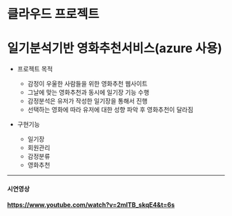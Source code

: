 # 클라우드 프로젝트
# 일기분석기반 영화추천서비스(azure 사용)

- 프로젝트 목적
  - 감정이 우울한 사람들을 위한 영화추천 웹사이트
  - 그날에 맞는 영화추천과 동시에 일기장 기능 수행
  - 감정분석은 유저가 작성한 일기장을 통해서 진행
  - 선택하는 영화에 따라 유저에 대한 성향 파악 후 영화추천이 달라짐 

- 구현기능
  - 일기장
  - 회원관리
  - 감정분류
  - 영화추천

---



#### 시연영상
#### https://www.youtube.com/watch?v=2mlTB_skqE4&t=6s


